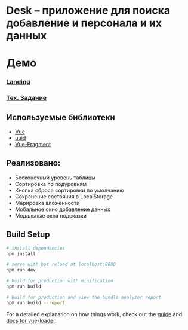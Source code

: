 # Desk – приложение для поиска добавление и персонала и их данных

# Демо

### [Landing](https://crashmet.github.io/Desk-list/dist)
### [Тех. Задание](https://docs.google.com/document/d/1Crkyr_BYp0wX2SPvsWx0ElkFWJQ5VINyCSsmd7vU8kw/edit#heading=h.kah3mu76yu2a)

## Используемые библиотеки

- [Vue](https://vuejs.org/)
- [uuid](https://www.npmjs.com/package/uuid)
- [Vue-Fragment](https://www.npmjs.com/package/vue-fragment)


## Реализовано:
- Бесконечный уровень таблицы
- Cортировка по подуровням
- Кнопка сброса сортировки по умолчанию
- Сохранение состояния в LocalStorage
- Марировка вложенности
- Мобальное окно добавление данных
- Модальные окна подсказки




## Build Setup

``` bash
# install dependencies
npm install

# serve with hot reload at localhost:8080
npm run dev

# build for production with minification
npm run build

# build for production and view the bundle analyzer report
npm run build --report
```

For a detailed explanation on how things work, check out the [guide](http://vuejs-templates.github.io/webpack/) and [docs for vue-loader](http://vuejs.github.io/vue-loader).
